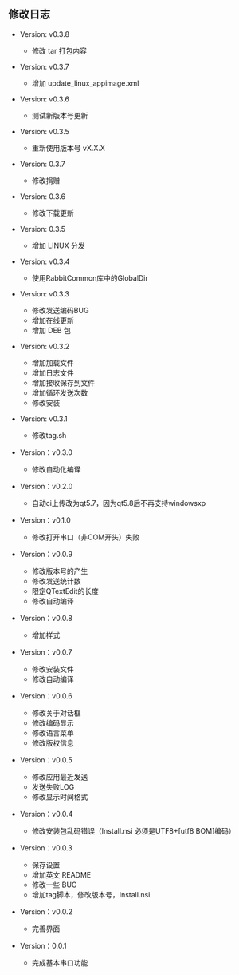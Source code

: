 修改日志
------
* Version: v0.3.8
  - 修改 tar 打包内容
  
* Version: v0.3.7
  - 增加 update_linux_appimage.xml
  
* Version: v0.3.6
  - 测试新版本号更新
  
* Version: v0.3.5
  - 重新使用版本号 vX.X.X
  
* Version: 0.3.7
  - 修改捐赠

* Version: 0.3.6
  - 修改下载更新
  
* Version: 0.3.5
  - 增加 LINUX 分发

* Version: v0.3.4
  - 使用RabbitCommon库中的GlobalDir

* Version: v0.3.3
  - 修改发送编码BUG
  - 增加在线更新
  - 增加 DEB 包
  
* Version: v0.3.2
  - 增加加载文件
  - 增加日志文件
  - 增加接收保存到文件
  - 增加循环发送次数
  - 修改安装
  
* Version: v0.3.1
  - 修改tag.sh

* Version：v0.3.0
  - 修改自动化编译
  
* Version：v0.2.0
  - 自动ci上传改为qt5.7，因为qt5.8后不再支持windowsxp

* Version：v0.1.0
  - 修改打开串口（非COM开头）失败

* Version：v0.0.9
  - 修改版本号的产生
  - 修改发送统计数
  - 限定QTextEdit的长度
  - 修改自动编译
  
* Version：v0.0.8
  - 增加样式

* Version：v0.0.7
  - 修改安装文件
  - 修改自动编译

* Version：v0.0.6
  - 修改关于对话框
  - 修改编码显示
  - 修改语言菜单
  - 修改版权信息
  
* Version：v0.0.5
  - 修改应用最近发送
  - 发送失败LOG
  - 修改显示时间格式

* Version：v0.0.4
  - 修改安装包乱码错误（Install.nsi 必须是UTF8+[utf8 BOM]编码）

* Version：v0.0.3
  - 保存设置
  - 增加英文 README
  - 修改一些 BUG
  - 增加tag脚本，修改版本号，Install.nsi

* Version：v0.0.2
  - 完善界面

* Version：0.0.1
  - 完成基本串口功能
